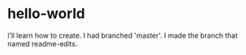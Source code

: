 # hello-world
l'll learn how to create.
I had branched 'master'.
I made the branch that named readme-edits.
